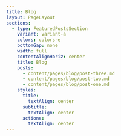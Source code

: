 ```yaml
---
title: Blog
layout: PageLayout
sections:
  - type: FeaturedPostsSection
    variant: variant-a
    colors: colors-e
    bottomGap: none
    width: full
    contentAlignHoriz: center
    title: Blog
    posts:
      - content/pages/blog/post-three.md
      - content/pages/blog/post-two.md
      - content/pages/blog/post-one.md
    styles:
      title:
        textAlign: center
      subtitle:
        textAlign: center
      actions:
        textAlign: center
---
```


